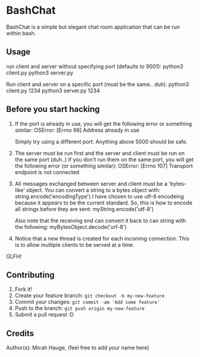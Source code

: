 # BashChat
BashChat is a simple but elegant chat room application that can be run within bash.

## Usage
run client and server without specifying port (defaults to 9001):
    python3 client.py
    python3 server.py

Run client and server on a specific port (must be the same.. duh):
    python3 client.py 1234
    python3 server.py 1234

## Before you start hacking
1) If the port is already in use, you will get the following error or something similar:
       OSError: [Errno 98] Address already in use

   Simply try using a different port. Anything above 5000 should be safe.


2) The server must be run first and the server and client must be run on the same port (duh..)
   if you don't run them on the same port, you will get the following error (or something similar):
       OSError: [Errno 107] Transport endpoint is not connected

3) All messages exchanged between server and client must be a 'bytes-like' object.
   You can convert a string to a bytes object with: string.encode('encodingType')
   I have chosen to use utf-8 encodeing because it appears to be the current standard.
   So, this is how to encode all strings before they are sent:
       myString.encode('utf-8')

   Also note that the receiving end can convert it back to can string with the following:
       myBytesObject.decode('urf-8')

4) Notice that a new thread is created for each incoming connection.
   This is to allow multiple clients to be served at a time.

GLFH!

## Contributing
1. Fork it!
2. Create your feature branch: `git checkout -b my-new-feature`
3. Commit your changes: `git commit -am 'Add some feature'`
4. Push to the branch: `git push origin my-new-feature`
5. Submit a pull request :D
## Credits
Author(s): Micah Hauge, (feel free to add your name here)
